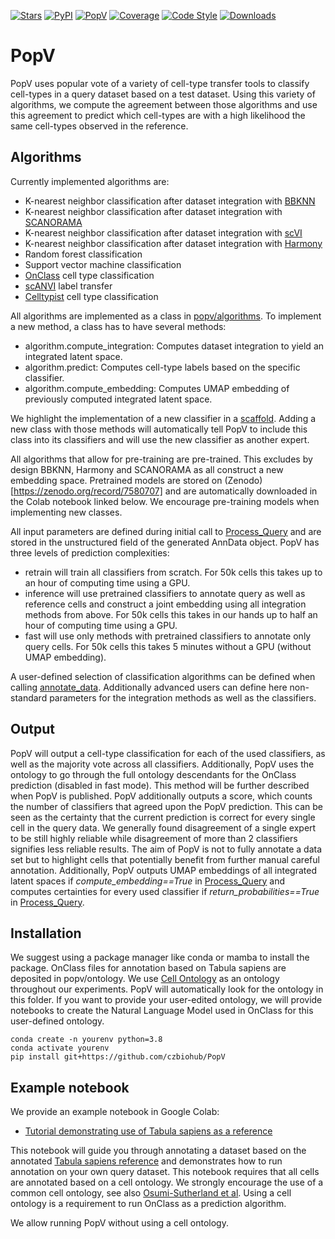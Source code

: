 [![Stars](https://img.shields.io/github/stars/yoseflab/popv?logo=GitHub&color=yellow)](https://github.com/YosefLab/popv/stargazers)
[![PyPI](https://img.shields.io/pypi/v/popv.svg)](https://pypi.org/project/popv)
[![PopV](https://github.com/YosefLab/PopV/actions/workflows/test.yml/badge.svg)](https://github.com/YosefLab/PopV/actions/workflows/test.yml)
[![Coverage](https://codecov.io/gh/YosefLab/popv/branch/main/graph/badge.svg?token=KuSsL5q3l7)](https://codecov.io/gh/YosefLab/popv)
[![Code Style](https://img.shields.io/badge/code%20style-black-000000.svg)](https://github.com/python/black)
[![Downloads](https://pepy.tech/badge/popv)](https://pepy.tech/project/popv)

# PopV

PopV uses popular vote of a variety of cell-type transfer tools to classify cell-types in a query dataset based on a test dataset. 
Using this variety of algorithms, we compute the agreement between those algorithms and use this agreement to predict which cell-types are with a high likelihood the same cell-types observed in the reference.

## Algorithms

Currently implemented algorithms are:

-   K-nearest neighbor classification after dataset integration with [BBKNN](https://github.com/Teichlab/bbknn)
-   K-nearest neighbor classification after dataset integration with [SCANORAMA](https://github.com/brianhie/scanorama)
-   K-nearest neighbor classification after dataset integration with [scVI](https://github.com/scverse/scvi-tools)
-   K-nearest neighbor classification after dataset integration with [Harmony](https://github.com/lilab-bcb/harmony-pytorch)
-   Random forest classification
-   Support vector machine classification
-   [OnClass](https://github.com/wangshenguiuc/OnClass) cell type classification
-   [scANVI](https://github.com/scverse/scvi-tools) label transfer
-   [Celltypist](https://www.celltypist.org) cell type classification

All algorithms are implemented as a class in [popv/algorithms](popv/algorithms/__init__.py).
To implement a new method, a class has to have several methods:

-   algorithm.compute_integration: Computes dataset integration to yield an integrated latent space.
-   algorithm.predict: Computes cell-type labels based on the specific classifier.
-   algorithm.compute_embedding: Computes UMAP embedding of previously computed integrated latent space.

We highlight the implementation of a new classifier in a [scaffold](popv/algorithms/_scaffold.py). Adding a new class with those methods will automatically tell PopV to include this class into its classifiers and will use the new classifier as another expert.

All algorithms that allow for pre-training are pre-trained. This excludes by design BBKNN, Harmony and SCANORAMA as all construct a new embedding space. Pretrained models are stored on (Zenodo)[https://zenodo.org/record/7580707] and are automatically downloaded in the Colab notebook linked below. We encourage pre-training models when implementing new classes.

All input parameters are defined during initial call to [Process_Query](popv/preprocessing.py) and are stored in the unstructured field of the generated AnnData object. PopV has three levels of prediction complexities:

-   retrain will train all classifiers from scratch. For 50k cells this takes up to an hour of computing time using a GPU.
-   inference will use pretrained classifiers to annotate query as well as reference cells and construct a joint embedding using all integration methods from above. For 50k cells this takes in our hands up to half an hour of computing time using a GPU.
-   fast will use only methods with pretrained classifiers to annotate only query cells. For 50k cells this takes 5 minutes without a GPU (without UMAP embedding).

A user-defined selection of classification algorithms can be defined when calling [annotate_data](popv/annotation.py). Additionally advanced users can define here non-standard parameters for the integration methods as well as the classifiers.

## Output

PopV will output a cell-type classification for each of the used classifiers, as well as the majority vote across all classifiers. Additionally, PopV uses the ontology to go through the full ontology descendants for the OnClass prediction (disabled in fast mode). This method will be further described when PopV is published. PopV additionally outputs a score, which counts the number of classifiers that agreed upon the PopV prediction. This can be seen as the certainty that the current prediction is correct for every single cell in the query data. We generally found disagreement of a single expert to be still highly reliable while disagreement of more than 2 classifiers signifies less reliable results. The aim of PopV is not to fully annotate a data set but to highlight cells that potentially benefit from further manual careful annotation.
Additionally, PopV outputs UMAP embeddings of all integrated latent spaces if _compute_embedding==True_ in [Process_Query](popv/preprocessing.py) and computes certainties for every used classifier if _return_probabilities==True_ in [Process_Query](popv/preprocessing.py).

## Installation

We suggest using a package manager like conda or mamba to install the package. OnClass files for annotation based on Tabula sapiens are deposited in popv/ontology. We use [Cell Ontology](https://obofoundry.org/ontology/cl.html) as an ontology throughout our experiments. PopV will automatically look for the ontology in this folder. If you want to provide your user-edited ontology, we will provide notebooks to create the Natural Language Model used in OnClass for this user-defined ontology.

    conda create -n yourenv python=3.8
    conda activate yourenv
    pip install git+https://github.com/czbiohub/PopV

## Example notebook

We provide an example notebook in Google Colab:

-   [Tutorial demonstrating use of Tabula sapiens as a reference](docs/notebooks/tabula_sapiens_tutorial.ipynb)

This notebook will guide you through annotating a dataset based on the annotated [Tabula sapiens reference](https://tabula-sapiens-portal.ds.czbiohub.org) and demonstrates how to run annotation on your own query dataset. This notebook requires that all cells are annotated based on a cell ontology. We strongly encourage the use of a common cell ontology, see also [Osumi-Sutherland et al](https://www.nature.com/articles/s41556-021-00787-7). Using a cell ontology is a requirement to run OnClass as a prediction algorithm.

We allow running PopV without using a cell ontology.
